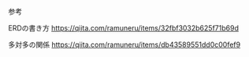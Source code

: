 参考

ERDの書き方
https://qiita.com/ramuneru/items/32fbf3032b625f71b69d

多対多の関係
https://qiita.com/ramuneru/items/db43589551dd0c00fef9